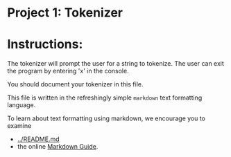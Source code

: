 Project 1: Tokenizer
====================
# Instructions:

The tokenizer will prompt the user for a string to tokenize. The user can exit
the program by entering 'x' in the console.

You should document your tokenizer in this file.

This file is written in the refreshingly simple `markdown` text
formatting language.

To learn about text formatting using markdown, we encourage you to examine 
 - [../README.md](../README.md)
 - the online [Markdown Guide](https://www.markdownguide.org/).
